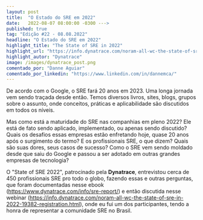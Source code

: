 ```yaml
---
layout: post 
title:  "O Estado do SRE em 2022"
date:   2022-08-07 08:00:00 -0300 --->
published: true
tag: "Edição #22 - 08.08.2022"
headline: "O Estado do SRE em 2022"
highlight_title: "The State of SRE in 2022"
highlight_url: "https://info.dynatrace.com/noram-all-wc-the-state-of-sre-in-2022-19382-registration.html"
highlight_autor: "Dynatrace"
image: /images/dynatrace_post.png
comentado_por: "Danne Aguiar"
comentado_por_linkedin: "https://www.linkedin.com/in/dannemca/"
---
```

De acordo com o Google, o SRE fará 20 anos em 2023. Uma longa jornada vem sendo traçada desde então. Temos diversos livros, sites, blogs, grupos sobre o assunto, onde conceitos, práticas e aplicabilidade são discutidos em todos os níveis.

Mas como está a maturidade do SRE nas companhias em pleno 2022? Ele está de fato sendo aplicado, implementado, ou apenas sendo discutido? Quais os desafios essas empresas estão enfretando hoje, quase 20 anos após o surgimento do termo? E os profissionais SRE, o que dizem? Quais são suas dores, seus casos de sucesso? Como o SRE vem sendo moldado desde que saiu do Google e passou a ser adotado em outras grandes empresas de tecnologia?

O "State of SRE 2022", patrocinado pela **Dynatrace**, entrevistou cerca de 450 profissionais SRE pro todo o globo, fazendo essas e outras perguntas, que foram documentadas nesse ebook (https://www.dynatrace.com/info/sre-report/) e então discutida nesse webinar (https://info.dynatrace.com/noram-all-wc-the-state-of-sre-in-2022-19382-registration.html), onde eu fui um dos participantes, tendo a honra de representar a comunidade SRE no Brasil.